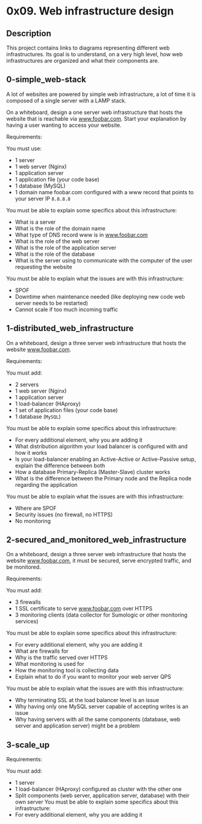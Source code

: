 # 0x09. Web infrastructure design

## Description

This project contains links to diagrams representing different web infrastructures.
Its goal is to understand, on a very high level, how web infrastructures are organized and what their components are.

## 0-simple_web-stack

A lot of websites are powered by simple web infrastructure, a lot of time it is composed of a single server with a LAMP stack.

On a whiteboard, design a one server web infrastructure that hosts the website that is reachable via www.foobar.com. Start your explanation by having a user wanting to access your website.

Requirements:

You must use:
  * 1 server
  * 1 web server (Nginx)
  * 1 application server
  * 1 application file (your code base)
  * 1 database (MySQL)
  * 1 domain name foobar.com configured with a www record that points to your server IP `8.8.8.8`

You must be able to explain some specifics about this infrastructure:
  * What is a server
  * What is the role of the domain name
  * What type of DNS record www is in www.foobar.com
  * What is the role of the web server
  * What is the role of the application server
  * What is the role of the database
  * What is the server using to communicate with the computer of the user requesting the website

You must be able to explain what the issues are with this infrastructure:
  * SPOF
  * Downtime when maintenance needed (like deploying new code web server needs to be restarted)
  * Cannot scale if too much incoming traffic

## 1-distributed_web_infrastructure

On a whiteboard, design a three server web infrastructure that hosts the website www.foobar.com.

Requirements:

You must add:
  * 2 servers
  * 1 web server (Nginx)
  * 1 application server
  * 1 load-balancer (HAproxy)
  * 1 set of application files (your code base)
  * 1 database (`MySQL`)

You must be able to explain some specifics about this infrastructure:
  * For every additional element, why you are adding it
  * What distribution algorithm your load balancer is configured with and how it works
  * Is your load-balancer enabling an Active-Active or Active-Passive setup, explain the difference between both
  * How a database Primary-Replica (Master-Slave) cluster works
  * What is the difference between the Primary node and the Replica node regarding the application

You must be able to explain what the issues are with this infrastructure:
  * Where are SPOF
  * Security issues (no firewall, no HTTPS)
  * No monitoring

## 2-secured_and_monitored_web_infrastructure

On a whiteboard, design a three server web infrastructure that hosts the website www.foobar.com, it must be secured, serve encrypted traffic, and be monitored.

Requirements:

You must add:
  * 3 firewalls
  * 1 SSL certificate to serve www.foobar.com over HTTPS
  * 3 monitoring clients (data collector for Sumologic or other monitoring services)

You must be able to explain some specifics about this infrastructure:
  * For every additional element, why you are adding it
  * What are firewalls for
  * Why is the traffic served over HTTPS
  * What monitoring is used for
  * How the monitoring tool is collecting data
  * Explain what to do if you want to monitor your web server QPS

You must be able to explain what the issues are with this infrastructure:
  * Why terminating SSL at the load balancer level is an issue
  * Why having only one MySQL server capable of accepting writes is an issue
  * Why having servers with all the same components (database, web server and application server) might be a problem

## 3-scale_up

Requirements:

You must add:
 * 1 server
 * 1 load-balancer (HAproxy) configured as cluster with the other one
 * Split components (web server, application server, database) with their own server
You must be able to explain some specifics about this infrastructure:
 * For every additional element, why you are adding it
